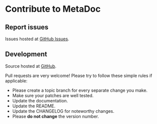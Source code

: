 # Contribute to MetaDoc

## Report issues

Issues hosted at [GitHub Issues](https://github.com/atom/metadoc/issues).

## Development

Source hosted at [GitHub](https://github.com/atom/metadoc).

Pull requests are very welcome! Please try to follow these simple rules if applicable:

* Please create a topic branch for every separate change you make.
* Make sure your patches are well tested.
* Update the documentation.
* Update the README.
* Update the CHANGELOG for noteworthy changes.
* Please **do not change** the version number.
